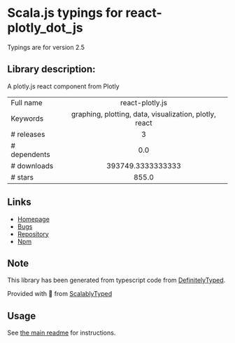 
# Scala.js typings for react-plotly_dot_js

Typings are for version 2.5

## Library description:
A plotly.js react component from Plotly

|                    |                 |
| ------------------ | :-------------: |
| Full name          | react-plotly.js |
| Keywords           | graphing, plotting, data, visualization, plotly, react |
| # releases         | 3 |
| # dependents       | 0.0 |
| # downloads        | 393749.3333333333 |
| # stars            | 855.0 |

## Links
- [Homepage](https://github.com/plotly/react-plotly.js#readme)
- [Bugs](https://github.com/plotly/react-plotly.js/issues)
- [Repository](https://github.com/plotly/react-plotly.js)
- [Npm](https://www.npmjs.com/package/react-plotly.js)
    


## Note
This library has been generated from typescript code from [DefinitelyTyped](https://definitelytyped.org).

Provided with :purple_heart: from [ScalablyTyped](https://github.com/oyvindberg/ScalablyTyped)

## Usage
See [the main readme](../../readme.md) for instructions.


